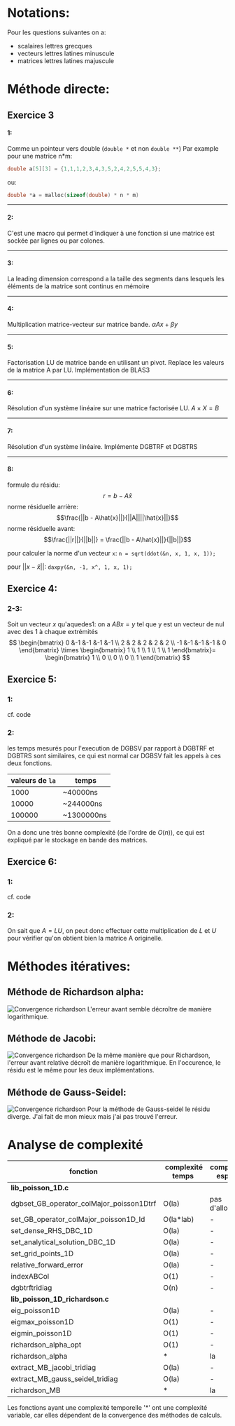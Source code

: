 # Notations:
Pour les questions suivantes on a:
 - scalaires lettres grecques
 - vecteurs lettres latines minuscule
 - matrices lettres latines majuscule

# Méthode directe:

## Exercice 3

#### 1:
Comme un pointeur vers double (`double *` et non `double **`)
Par example pour une matrice n*m:
```C
double a[5][3] = {1,1,1,2,3,4,3,5,2,4,2,5,5,4,3};
```
ou:
```C
double *a = malloc(sizeof(double) * n * m)
```

---
#### 2:
C'est une macro qui permet d'indiquer à une fonction si une matrice est sockée par lignes ou par colones.

---
#### 3:
La leading dimension correspond a la taille des segments dans lesquels les éléments de la matrice sont continus en mémoire

---
#### 4:
Multiplication matrice-vecteur sur matrice bande.
$\alpha Ax + \beta y$

---
#### 5:
Factorisation LU de matrice bande en utilisant un pivot.
Replace les valeurs de la matrice A par LU.
Implémentation de BLAS3

---
#### 6:
Résolution d'un système linéaire sur une matrice factorisée LU.
$A\times X = B$

---
#### 7:
Résolution d'un système linéaire. 
Implémente DGBTRF et DGBTRS

---
#### 8:
formule du résidu:
$$r = b - A\hat{x}$$
norme résiduelle arrière:
$$\frac{||b - A\hat{x}||}{||A||||\hat{x}||}$$
norme résiduelle avant:
$$\frac{||r||}{||b||} = \frac{||b - A\hat{x}||}{||b||}$$

pour calculer la norme d'un vecteur `x`:
`n = sqrt(ddot(&n, x, 1, x, 1));`

pour $||x - \hat{x}||$:
`daxpy(&n, -1, x^, 1, x, 1);`


## Exercice 4:

### 2-3:
Soit un vecteur $x$ qu'aquedes1:
on a $AB x = y$ tel que y est un vecteur de nul avec des 1 à chaque extrémités 
$$
\begin{bmatrix}
 0 &-1 &-1 &-1 &-1  \\
 2 & 2 & 2 & 2 & 2  \\
-1 &-1 &-1 &-1 & 0 
\end{bmatrix}
\times
\begin{bmatrix}
1 \\
1 \\
1 \\
1 \\
1 
\end{bmatrix}=
\begin{bmatrix}
1 \\
0 \\
0 \\
0 \\
1 
\end{bmatrix}
$$

## Exercice 5:
### 1:
cf. code

### 2:

les temps mesurés pour l'execution de DGBSV par rapport à DGBTRF et DGBTRS sont similaires, ce qui est normal car DGBSV fait les appels à ces deux fonctions.

| valeurs de `la` | temps |
| --- | --- |
| 1000 | ~40000ns |
| 10000 | ~244000ns |
| 100000 | ~1300000ns |

On a donc une très bonne complexité (de l'ordre de $O(n)$), ce qui est expliqué par le stockage en bande des matrices.

## Exercice 6:

### 1:

cf. code

### 2:

On sait que $A=LU$, on peut donc effectuer cette multiplication de $L$ et $U$ pour vérifier qu'on obtient bien la matrice A originelle.

# Méthodes itératives:

## Méthode de Richardson alpha:
![Convergence richardson](richardson.png)
L'erreur avant semble décroître de manière logarithmique.

## Méthode de Jacobi:
![Convergence richardson](jacobi.png)
De la même manière que pour Richardson, l'erreur avant relative décroît de manière logarithmique. En l'occurence, le résidu est le même pour les deux implémentations.

## Méthode de Gauss-Seidel:
![Convergence richardson](gauss-seidel.png)
Pour la méthode de Gauss-seidel le résidu diverge. J'ai fait de mon mieux mais j'ai pas trouvé l'erreur.

# Analyse de complexité

| fonction | complexité temps | complexité espace |
|---|---|---|
| **lib_poisson_1D.c** |
| dgbset_GB_operator_colMajor_poisson1Dtrf | O(la) | pas d'allocation |
| set_GB_operator_colMajor_poisson1D_Id | O(la*lab) | - |
| set_dense_RHS_DBC_1D | O(la) | - |
| set_analytical_solution_DBC_1D | O(la) | - |
| set_grid_points_1D | O(la) | - |
| relative_forward_error | O(la) | - |
| indexABCol | O(1) | - |
| dgbtrftridiag | O(n) | - |
| **lib_poisson_1D_richardson.c** |
| eig_poisson1D | O(la) | - |
| eigmax_poisson1D | O(1) | - |
| eigmin_poisson1D | O(1) | - |
| richardson_alpha_opt | O(1) | - |
| richardson_alpha | * | la |
| extract_MB_jacobi_tridiag | O(la) | - |
| extract_MB_gauss_seidel_tridiag | O(la) | - |
| richardson_MB | * | la |

Les fonctions ayant une complexité temporelle '*' ont une complexité variable, car elles dépendent de la convergence des méthodes de calculs.